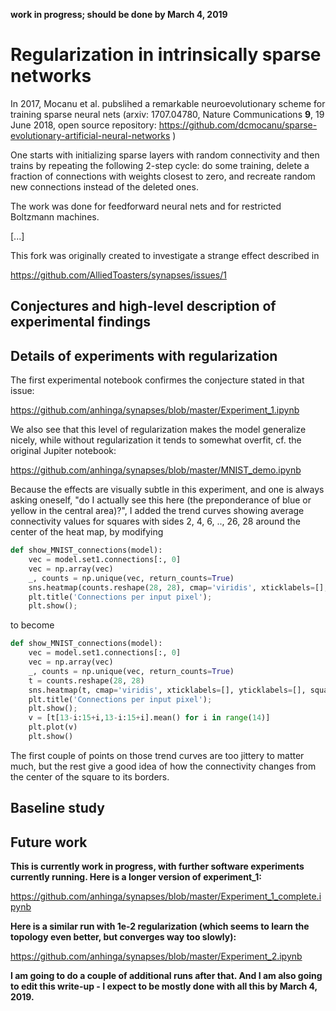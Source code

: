**work in progress; should be done by March 4, 2019**

# Regularization in intrinsically sparse networks

In 2017, Mocanu et al. pubslihed a remarkable neuroevolutionary scheme for training sparse neural nets (arxiv: 1707.04780, Nature Communications **9**, 19 June 2018, open source repository: https://github.com/dcmocanu/sparse-evolutionary-artificial-neural-networks )

One starts with initializing sparse layers with random connectivity and then trains by repeating the following 2-step cycle: do some training, delete a fraction of connections with weights closest to zero, and recreate random new connections instead of the deleted ones.

The work was done for feedforward neural nets and for restricted Boltzmann machines.

[...]


This fork was originally created to investigate a strange effect described in

https://github.com/AlliedToasters/synapses/issues/1

## Conjectures and high-level description of experimental findings


## Details of experiments with regularization

The first experimental notebook confirmes the conjecture stated in that issue:

https://github.com/anhinga/synapses/blob/master/Experiment_1.ipynb

We also see that this level of regularization makes the model generalize nicely, while without regularization it tends to somewhat overfit, cf. the original Jupiter notebook:

https://github.com/anhinga/synapses/blob/master/MNIST_demo.ipynb

Because the effects are visually subtle in this experiment, and one is always asking oneself, "do I actually see this here (the preponderance of blue or yellow in the central area)?", I added the trend curves showing average connectivity values for squares with sides 2, 4, 6, .., 26, 28 around the center of the heat map, by modifying

```python
def show_MNIST_connections(model):
    vec = model.set1.connections[:, 0]
    vec = np.array(vec)
    _, counts = np.unique(vec, return_counts=True)
    sns.heatmap(counts.reshape(28, 28), cmap='viridis', xticklabels=[], yticklabels=[], square=True);
    plt.title('Connections per input pixel');
    plt.show();
```

to become

```python
def show_MNIST_connections(model):
    vec = model.set1.connections[:, 0]
    vec = np.array(vec)
    _, counts = np.unique(vec, return_counts=True)
    t = counts.reshape(28, 28)
    sns.heatmap(t, cmap='viridis', xticklabels=[], yticklabels=[], square=True);
    plt.title('Connections per input pixel');
    plt.show();
    v = [t[13-i:15+i,13-i:15+i].mean() for i in range(14)]
    plt.plot(v)
    plt.show()
```

The first couple of points on those trend curves are too jittery to matter much, but the rest give a good idea of how the connectivity changes from the center of the square to its borders.



## Baseline study

## Future work

**This is currently work in progress, with further software experiments currently running. Here is a longer version of experiment_1:**

https://github.com/anhinga/synapses/blob/master/Experiment_1_complete.ipynb

**Here is a similar run with 1e-2 regularization (which seems to learn the topology even better, but converges way too slowly):**

https://github.com/anhinga/synapses/blob/master/Experiment_2.ipynb

**I am going to do a couple of additional runs after that. And I am also going to edit this write-up - I expect to be mostly done with all this by March 4, 2019.**
